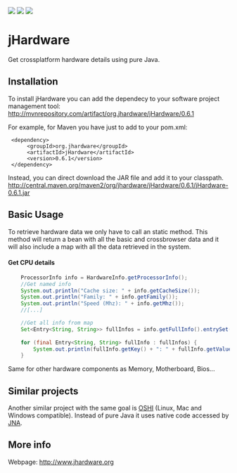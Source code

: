 ![](https://img.shields.io/maven-central/v/org.jhardware/jHardware.svg)
![](https://img.shields.io/github/license/profesorfalken/jHardware.svg)
![](https://travis-ci.org/profesorfalken/jHardware.svg)

# jHardware
Get crossplatform hardware details using pure Java. 

## Installation ##

To install jHardware you can add the dependecy to your software project management tool: http://mvnrepository.com/artifact/org.jhardware/jHardware/0.6.1

For example, for Maven you have just to add to your pom.xml: 

     <dependency>
          <groupId>org.jhardware</groupId>
          <artifactId>jHardware</artifactId>
          <version>0.6.1</version>
     </dependency>


Instead, you can direct download the JAR file and add it to your classpath. 
http://central.maven.org/maven2/org/jhardware/jHardware/0.6.1/jHardware-0.6.1.jar

## Basic Usage ##

To retrieve hardware data we only have to call an static method. This method will return a bean with all the basic and crossbrowser data and it will also include a map with all the data retrieved in the system.

#### Get CPU details ####
```java
    ProcessorInfo info = HardwareInfo.getProcessorInfo();
    //Get named info
    System.out.println("Cache size: " + info.getCacheSize());        
    System.out.println("Family: " + info.getFamily());
    System.out.println("Speed (Mhz): " + info.getMhz());
    //[...]

    //Get all info from map
    Set<Entry<String, String>> fullInfos = info.getFullInfo().entrySet();
        
    for (final Entry<String, String> fullInfo : fullInfos) {
        System.out.println(fullInfo.getKey() + ": " + fullInfo.getValue());
    }
```

Same for other hardware components as Memory, Motherboard, Bios...

## Similar projects ##

Another similar project with the same goal is [OSHI](https://github.com/dblock/oshi) (Linux, Mac and Windows compatible). Instead of pure Java it uses native code accessed by [JNA](https://github.com/java-native-access/jna).
    
## More info ##

Webpage: http://www.jhardware.org
